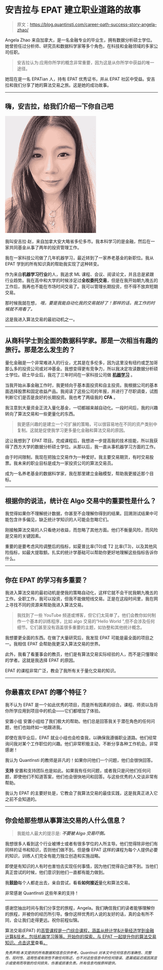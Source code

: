 # 安吉拉与 EPAT 建立职业道路的故事

> 原文：<https://blog.quantinsti.com/career-path-success-story-angela-zhao/>

Angela Zhao 来自加拿大，是一名金融专业的毕业生，拥有数据分析硕士学位。她曾担任过分析师、研究员和数据科学家等多个角色，在科技和金融领域的多家公司任职。

> 安吉拉认为:应用你所学的概念非常重要，因为这是从你所学中获益的唯一途径。

她现在是一名 EPATian 人，持有 EPAT 优秀证书，并从 EPAT 社区中受益。安吉拉和我们分享了她的算法交易之旅。这是她的成功故事。

* * *

## 嗨，安吉拉，给我们介绍一下你自己吧

![angela zhao pic](img/16e75e40d61485c3cb2cac13d8d09bd8.png)

我叫安吉拉·赵，来自加拿大安大略省多伦多市。我本科学习的是金融，然后在一家共同基金从事了两年的投资管理工作。

我在一家科技公司做了几年机器学习，最近转到了一家养老基金的新职位。我从 EPAT 学到的所有知识真的帮助我实现了这种转变。

作为来自**机器学习行业**的人，我追求 ML 课程、会议、阅读论文，并且总是紧跟行业趋势。我在高中和大学的时候涉足过**全权委托交易**，但是在我开始朝九晚五的工作后，我再也不能在市场时间交易了。我可以管理长期投资，但不得不放弃短期交易。

那时候我就在想，
*哦，要是我能自动化我的交易就好了！那样的话，我工作的时候就不用看了。*

这是我进入算法交易的最初动机之一。

* * *

## 从商科学士到全面的数据科学家。那是一次相当有趣的旅行。那是怎么发生的？

量化金融是一个非常难进入的行业，尤其是在多伦多，因为这里没有纽约或芝加哥那么多的投资公司或对冲基金。我想变得更有竞争力，所以我决定攻读数据分析硕士学位。硕士毕业后，我花了三年时间在一家科技公司做 **[机器学习](https://quantra.quantinsti.com/course/introduction-to-machine-learning-for-trading)** 。

当我开始从事金融工作时，我更倾向于基本面投资和自主投资。我根据公司的基本面选择股票和固定收益产品。我阅读了这些公司的年报，并进行了尽职调查，试图判断它们是否是良好的长期投资。我也考了两级我的 **CFA** 。

我注意到大量资金正流入量化基金，一切都越来越自动化。一段时间后，我的兴趣转向了算法交易和一些更量化的东西。

> 我更感兴趣的是建立一个可扩展的策略，可以很容易地在不同的资产类别中复制。这就是促使我学习更多量化金融和算法交易的原因。

这让我想到了 EPAT 项目。完成课程后，我想进一步提高我的技术技能，所以我获得了西方大学的数据分析硕士学位。从那以后，我一直从事机器学习方面的工作。

由于时间限制，我现在把独立交易作为一种爱好。我主要交易期货，有时交易股票。我未来的职业目标是成为一家投资公司的算法交易员。

成为一名养老基金的数据科学家，我在那里建立金融模型，帮助我更接近那个目标。

* * *

## 根据你的说法，统计在 Algo 交易中的重要性是什么？

我觉得如果你不理解统计数据，你甚至不会理解你得到的结果。回溯测试结果中可能包含许多偏见，缺乏统计学知识的人可能会忽略它们。

刚接触算法交易的人只看绝对收益，而忽略了其他方面。他们不衡量风险，而风险是交易的关键因素。

重要的是要考虑风险调整后的指标，如夏普比率(T0)或 T2 比率(T3)，以及其他风险指标，如最大提取额。扎实的统计学基础可以帮助你更好地理解这些指标告诉你什么。

* * *

## 你在 EPAT 的学习有多重要？

我进入算法交易的最初动机是使我的策略自动化，这样它就不会干扰我朝九晚五的工作。全职工作，我可以投资，但我不能做短线交易。正是在这段时间里，我在网上寻找不同的资源来帮助我进入算法交易。

> 我找到了一些 YouTube 频道或博客，但它们太简单了。他们会教你如何制作一个基本的训练程序，比如 algo 交易的“Hello World ”,但不会涉及任何细节。它们甚至没有涵盖很多重要的主题，如协整和其他统计概念。

我想要更全面的东西。在做了大量研究后，我发现 EPAT 可能是最全面的项目之一。我相信 EPAT 会帮助我更深入算法交易的世界。

此外，我看了看董事会的教员，他们是有算法交易实际经验的人，而不是只懂理论的学者。这就是我选择 EPAT 的原因。

EPAT 的课程非常广泛，教会了我所有关于量化交易的知识。

* * *

## 你最喜欢 EPAT 的哪个特征？

我不认为 EPAT 是一个如此优秀的项目，而是所有因素的综合。课程、师资以及将你所学应用到项目中的机会——它们都增加了体验。

安置小组
安置小组给了我们极大的帮助。他们总是回答我关于潜在角色的任何问题，他们也始终如一地跟进我。

即使在我毕业后，EPAT 就业小组也会检查我，以确保我遵循职业道路。他们经常询问我对某个工作职位的兴趣。他们非常积极主动，不断分享各种工作机会。非常感谢！

我认为 QuantInsti 的教师是非凡的！如果你问他们一个问题，他们会很快回答。

**支持**
安置和支持团队也是如此。如果我有任何问题，或者我只是问他们任何问题，即使他们不知道答案，他们也会很快地问和回答。与这些优秀的人交谈非常有帮助。

我认为 EPAT 的主要好处是，它教会了我算法交易的最佳实践，这是我真正进入它之前不会知道的。

* * *

## 你会给那些想从事算法交易的人什么信息？

> 我能给人最大的提示是:
> ***不要被 Algo 交易吓倒。***

我想很多人看到这个行业被博士或者有很多学位的人所主导。他们觉得除非他们有同样的证书和知识，否则他们做不到。但是像 EPAT 这样的课程为每个人提供必要的知识，训练人们完全有能力独立创造和实施战略。

即使是有知识的人有时也害怕去实现任何事情，因为他们觉得自己做不到。当他们真正尝试的时候，他们意识到他们一直都有能力做到。

我**鼓励**每个人都走出去，亲自尝试，看看**如何接近**量化和算法交易。

非常感谢 QuantInsti 这些年来的支持！

* * *

感谢您抽出时间与我们分享您的旅程，Angela。我们确信我们的读者能够理解你的旅程，并被你的经历所引导。像你这样优秀的人说的友好的话，真的会有所不同，会让我们走得更远。祝你前程似锦。

算法交易(EPAT) 的[高管课程是一门综合课程，涵盖从统计学&计量经济学到金融计算&技术，包括机器学习等等。开始你的探索，与 EPAT 一起提升你的算法交易知识。点击这里](https://www.quantinsti.com/)查看[。](https://www.quantinsti.com/)

*<small>免责声明:本文提供的所有数据和信息仅供参考。QuantInsti 对本文中任何信息的准确性、完整性、现时性、适用性或有效性不做任何陈述，也不对这些信息中的任何错误、遗漏或延迟或因其显示或使用而导致的任何损失、伤害或损害负责。所有信息均按原样提供。</small>*